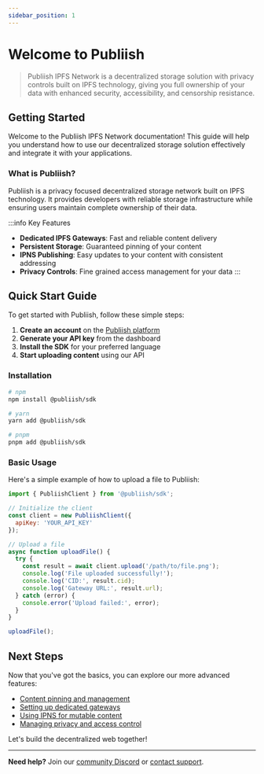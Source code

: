 ```yaml
---
sidebar_position: 1
---
```


# Welcome to Publiish

> Publiish IPFS Network is a decentralized storage solution with privacy controls built on IPFS technology, giving you full ownership of your data with enhanced security, accessibility, and censorship resistance.

## Getting Started

Welcome to the Publiish IPFS Network documentation! This guide will help you understand how to use our decentralized storage solution effectively and integrate it with your applications.

### What is Publiish?

Publiish is a privacy focused decentralized storage network built on IPFS technology. It provides developers with reliable storage infrastructure while ensuring users maintain complete ownership of their data.

:::info Key Features
- **Dedicated IPFS Gateways**: Fast and reliable content delivery
- **Persistent Storage**: Guaranteed pinning of your content
- **IPNS Publishing**: Easy updates to your content with consistent addressing
- **Privacy Controls**: Fine grained access management for your data
:::

## Quick Start Guide

To get started with Publiish, follow these simple steps:

1. **Create an account** on the [Publiish platform](https://publiish.io)
2. **Generate your API key** from the dashboard
3. **Install the SDK** for your preferred language
4. **Start uploading content** using our API

### Installation

```bash
# npm
npm install @publiish/sdk

# yarn
yarn add @publiish/sdk

# pnpm
pnpm add @publiish/sdk
```

### Basic Usage

Here's a simple example of how to upload a file to Publiish:

```javascript
import { PubliishClient } from '@publiish/sdk';

// Initialize the client
const client = new PubliishClient({ 
  apiKey: 'YOUR_API_KEY' 
});

// Upload a file
async function uploadFile() {
  try {
    const result = await client.upload('/path/to/file.png');
    console.log('File uploaded successfully!');
    console.log('CID:', result.cid);
    console.log('Gateway URL:', result.url);
  } catch (error) {
    console.error('Upload failed:', error);
  }
}

uploadFile();
```

## Next Steps

Now that you've got the basics, you can explore our more advanced features:

- [Content pinning and management](/docs/pinning)
- [Setting up dedicated gateways](/docs/gateways)
- [Using IPNS for mutable content](/docs/ipns)
- [Managing privacy and access control](/docs/privacy)

Let's build the decentralized web together!

---

**Need help?** Join our [community Discord](https://discord.gg/publiish) or [contact support](mailto:support@publiish.network).

